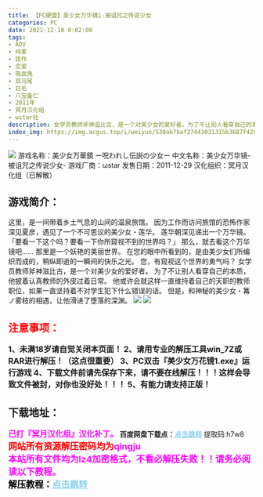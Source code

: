 ```yaml
---
title: 【PC硬盘】美少女万华镜1-被诅咒之传说少女
categories: PC
date: 2021-12-10 0:02:00
tags:
- ADV
- 纯爱
- 拔作
- 恋爱
- 吸血鬼
- 双马尾
- 白毛
- 八宝备仁
- 2011年
- 冥月汉化组
- ωstar社
description: 女学员教师斧神滋比古，是一个对美少女的爱好者。为了不让别人看穿自己的本质，他披着认真教师的外皮过着日常。他或许会就这样一直维持着自己的天职的教师职位，如果一直坚持着不对学生犯下什么错误的话。但是，和神秘的美少女・篝ノ雾枝的相遇，让他滑进了堕落的深渊。
index_img: https://img.acgus.top/i/weiyun/530ab7baf27443031315b3687f42058172e93e71e24e630661062b63bac820690a5120ff02254c8bbd2a739fc6ce3bc9.webp
---
```

![](https://img.acgus.top/i/weiyun/530ab7baf27443031315b3687f42058172e93e71e24e630661062b63bac820690a5120ff02254c8bbd2a739fc6ce3bc9.webp)
游戏名称：美少女万華鏡 ー呪われし伝説の少女ー
中文名称：美少女万华镜-被诅咒之传说少女-
游戏厂商：ωstar
发售日期：2011-12-29
汉化组织：冥月汉化组（已解散）

## 游戏简介：
这里，是一间带着乡土气息的山间的温泉旅馆。
因为工作而访问旅馆的恐怖作家深见夏彦，遇见了一个不可思议的美少女・莲华。
莲华朝深见递出一个万华镜。
「要看一下这个吗？要看一下你所窥视不到的世界吗？」
那么，就去看这个万华镜吧……
那里是一个妖艳的美丽世界。
在您的眼中所看到的，是由美少女们所编织而成的，稍纵即逝的一瞬间的快乐之光。
您，有窥视这个世界的勇气吗？
女学员教师斧神滋比古，是一个对美少女的爱好者。
为了不让别人看穿自己的本质，他披着认真教师的外皮过着日常。
他或许会就这样一直维持着自己的天职的教师职位，如果一直坚持着不对学生犯下什么错误的话。
但是，和神秘的美少女・篝ノ雾枝的相遇，让他滑进了堕落的深渊。
![](https://img.acgus.top/i/weiyun/d561d0e50bb0487cef9f4fdc48afa23f4da95df4d5e830b80fe533f049311e8b128fec4b6dcfc74542c769021a841064.webp)
![](https://img.acgus.top/i/weiyun/7b2de2ef972d1b65fc5fe40c5c13b7624f5056f093eb5fedaafba96f0d8834e423d5675abb7f15b02ae5fb8709217ef5.webp)







## <font color=#FF0000 >注意事项：</font>
<font size=3><b>1、未满18岁请自觉关闭本页面！
2、请用专业的解压工具win_7Z或RAR进行解压！（这点很重要）
3、PC双击『美少女万花镜1.exe』运行游戏
4、下载文件前请先保存下来，请不要在线解压！！！这样会导致文件被封，对你也没好处！！！
5、有能力请支持正版！</b></font>

## 下载地址：
<font color=#FF00FF size=3>**已打『冥月汉化组』汉化补丁。**</font>
<b>百度网盘下载点：</b><a href="https://pan.baidu.com/s/1MoqpyJ4hZbLQUIen0IB_aQ?pwd=h7w8" style="color: #87CEEB;"><b>点击跳转</b></a> 提取码:h7w8
<a style="padding: 0" href="https://post.qingju.org/AD/"><img style="max-width:100%" src="https://img.acgus.top/i/2024/07/478f689b8021d8d499ab43d21acf137a.gif" alt=""></a>
<b><font color=#FF0000 size=4>网站所有资源解压密码均为</b></font><b><font color=#FF00FF size=4>qingju</font><font color=#FF0000 ></font></b><br><b><font color=#FF00FF size=4>本站所有文件均为lz4加密格式，不看必解压失败！！请务必阅读以下教程。</b></font><br><b><font color=#000 size=4>解压教程：</b><a href="https://post.qingju.org/tutorial/000/" style="color: #87CEEB;"><b>点击跳转</b></a>